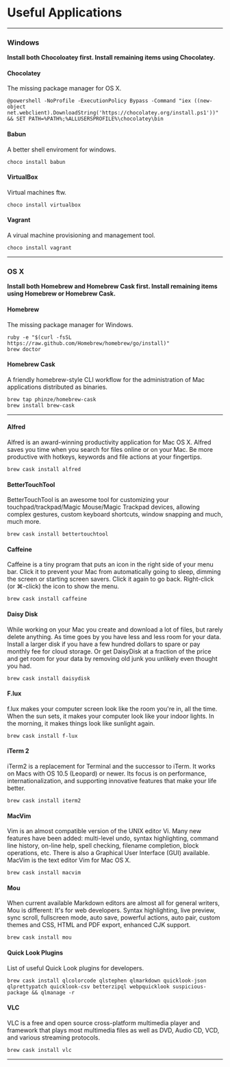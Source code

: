# Useful Applications
---
### Windows
**Install both Chocoloatey first. Install remaining items using Chocolatey.**

#### Chocolatey
The missing package manager for OS X.

```
@powershell -NoProfile -ExecutionPolicy Bypass -Command "iex ((new-object net.webclient).DownloadString('https://chocolatey.org/install.ps1'))" && SET PATH=%PATH%;%ALLUSERSPROFILE%\chocolatey\bin
```

#### Babun
A better shell enviroment for windows.

```
choco install babun
```

#### VirtualBox
Virtual machines ftw.

```
choco install virtualbox
```

#### Vagrant
A virual machine provisioning and management tool.

```
choco install vagrant
```

---
### OS X

**Install both Homebrew and Homebrew Cask first. Install remaining items using Homebrew or Homebrew Cask.**

#### Homebrew
The missing package manager for Windows.

```
ruby -e "$(curl -fsSL https://raw.github.com/Homebrew/homebrew/go/install)"
brew doctor
```

#### Homebrew Cask
A friendly homebrew-style CLI workflow for the administration of Mac applications distributed as binaries.

```
brew tap phinze/homebrew-cask
brew install brew-cask
```

---

#### Alfred
Alfred is an award-winning productivity application for Mac OS X. Alfred saves you time when you search for files online or on your Mac. Be more productive with hotkeys, keywords and file actions at your fingertips.

```
brew cask install alfred
```

#### BetterTouchTool
BetterTouchTool is an awesome tool for customizing your touchpad/trackpad/Magic Mouse/Magic Trackpad devices, allowing complex gestures, custom keyboard shortcuts, window snapping and much, much more.

```
brew cask install bettertouchtool
```

#### Caffeine
Caffeine is a tiny program that puts an icon in the right side of your menu bar. Click it to prevent your Mac from automatically going to sleep, dimming the screen or starting screen savers. Click it again to go back. Right-click (or ⌘-click) the icon to show the menu.

```
brew cask install caffeine
```

#### Daisy Disk
While working on your Mac you create and download a lot of files, but rarely delete anything. As time goes by you have less and less room for your data. Install a larger disk if you have a few hundred dollars to spare or pay monthly fee for cloud storage. Or get DaisyDisk at a fraction of the price and get room for your data by removing old junk you unlikely even thought you had.

```
brew cask install daisydisk
```

#### F.lux
f.lux makes your computer screen look like the room you're in, all the time. When the sun sets, it makes your computer look like your indoor lights. In the morning, it makes things look like sunlight again.

```
brew cask install f-lux
```

#### iTerm 2
iTerm2 is a replacement for Terminal and the successor to iTerm. It works on Macs with OS 10.5 (Leopard) or newer. Its focus is on performance, internationalization, and supporting innovative features that make your life better.

```
brew cask install iterm2
```

#### MacVim
Vim is an almost compatible version of the UNIX editor Vi. Many new features have been added: multi-level undo, syntax highlighting, command line history, on-line help, spell checking, filename completion, block operations, etc. There is also a Graphical User Interface (GUI) available. MacVim is the text editor Vim for Mac OS X.

```
brew cask install macvim
```

#### Mou
When current available Markdown editors are almost all for general writers, Mou is different: It's for web developers. Syntax highlighting, live preview, sync scroll, fullscreen mode, auto save, powerful actions, auto pair, custom themes and CSS, HTML and PDF export, enhanced CJK support.

```
brew cask install mou
```

#### Quick Look Plugins
List of useful Quick Look plugins for developers.

```
brew cask install qlcolorcode qlstephen qlmarkdown quicklook-json qlprettypatch quicklook-csv betterzipql webpquicklook suspicious-package && qlmanage -r

```

#### VLC
VLC is a free and open source cross-platform multimedia player and framework that plays most multimedia files as well as DVD, Audio CD, VCD, and various streaming protocols.

```
brew cask install vlc
```

---
